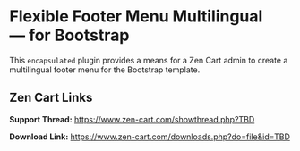 # Flexible Footer Menu Multilingual &mdash; for Bootstrap

This `encapsulated` plugin provides a means for a Zen Cart admin to create a multilingual footer menu for the Bootstrap template.

## Zen Cart Links

**Support Thread:** https://www.zen-cart.com/showthread.php?TBD

**Download Link:** https://www.zen-cart.com/downloads.php?do=file&id=TBD
